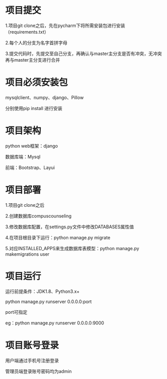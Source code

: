 # 项目提交

1.项目git clone之后，先在pycharm下将所需安装包进行安装（requirements.txt）

2.每个人的分支为名字首拼字母

3.提交代码时，先提交至自己分支，再确认与master主分支是否有冲突，无冲突再与master主分支进行合并

# 项目必须安装包

mysqlclient、numpy、django、Pillow 

分别使用pip install 进行安装

# 项目架构

python web框架：django

数据库端：Mysql

前端：Bootstrap、Layui

# 项目部署

1.项目git clone之后

2.创建数据库compuscounseling

3.修改数据库配置，在settings.py文件中修改DATABASES属性值

4.在项目根目录下运行：python manage.py migrate

5.对应INSTALLED_APPS来生成数据库表模型：python manage.py makemigrations user

# 项目运行

运行前提条件：JDK1.8、Python3.x+

python manage.py runserver 0.0.0.0:port

port可指定

eg：python manage.py runserver 0.0.0.0:9000

# 项目账号登录

用户端通过手机号注册登录

管理员端登录账号密码均为admin


